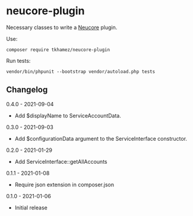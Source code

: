 # neucore-plugin

Necessary classes to write a [Neucore](https://github.com/tkhamez/neucore) plugin.

Use:
```shell
composer require tkhamez/neucore-plugin
```

Run tests:
```shell
vendor/bin/phpunit --bootstrap vendor/autoload.php tests
```

## Changelog

0.4.0 - 2021-09-04
- Add $displayName to ServiceAccountData.

0.3.0 - 2021-09-03
- Add $configurationData argument to the ServiceInterface constructor.

0.2.0 - 2021-01-29
- Add ServiceInterface::getAllAccounts

0.1.1 - 2021-01-08
- Require json extension in composer.json

0.1.0 - 2021-01-06
- Initial release
